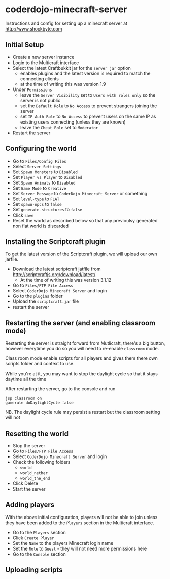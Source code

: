 # coderdojo-minecraft-server

Instructions and config for setting up a minecraft server at http://www.shockbyte.com

## Initial Setup

- Create a new server instance
- Login to the Multicraft interface
- Select the latest Craftbukkit jar for the `server jar` option
  - enables plugins and the latest version is required to match the connecting clients
  - at the time of writing this was version 1.9
- Under `Permissions`
  - leave the `Server Visibility` set to `Users with roles only` so the server is not public
  - set the `Default Role` to `No Access` to prevent strangers joining the server
  - set `IP Auth Role` to `No Access` to prevent users on the same IP as existing users connecting (unless they are known)
  - leave the `Cheat Role` set to `Moderator`
- Restart the server

## Configuring the world

- Go to `Files/Config Files`
- Select `Server Settings`
- Set `Spawn Monsters` to `Disabled`
- Set `Player vs Player` to `Disabled`
- Set `Spawn Animals` to `Disabled`
- Set `Game Mode` to `Creative`
- Set `Server Message` to `CoderDojo Minecraft Server` or something
- Set `level-type` to `FLAT`
- Set `spawn-npcs` to `false`
- Set `generate-structures` to `false`
- Click `save`
- Reset the world as described below so that any previoulsy generated non flat world is discarded

## Installing the Scriptcraft plugin

To get the latest version of the Scriptcraft plugin, we will upload our own jarfile.

- Download the latest scriptcraft jatfile from http://scriptcraftjs.org/download/latest/
  - At the time of writing this was version 3.1.12
- Go to `Files/FTP File Access`
- Select `CoderDojo Minecraft Server` and login
- Go to the `plugins` folder
- Upload the `scriptcraft.jar` file
- restart the server

## Restarting the server (and enabling classroom mode)

Restarting the server is straight forward from Mutlicraft, there's a big button, however everytime you do so you will need to re-enable `classroom` mode.

Class room mode enable scripts for all players and gives them there own scripts folder and context to use.

While you're at it, you may want to stop the daylight cycle so that it stays daytime all the time

After restarting the server, go to the console and run

```
jsp classroom on
gamerule doDaylightCycle false
```

NB. The daylight cycle rule may persist a restart but the classroom setting will not

## Resetting the world

- Stop the server
- Go to `Files/FTP File Access`
- Select `CoderDojo Minecraft Server` and login
- Check the following folders
  - `world`
  - `world_nether`
  - `world_the_end`
- Click Delete
- Start the server

## Adding players

With the above initial configuration, players will not be able to join unless they have been added to the `Players` section in the Multicraft interface.

- Go to the `Players` section
- Click `Create Player`
- Set the `Name` to the players Minecraft login name
- Set the `Role` to `Guest` - they will not need more permissions here
- Go to the `Console` section

## Uploading scripts
